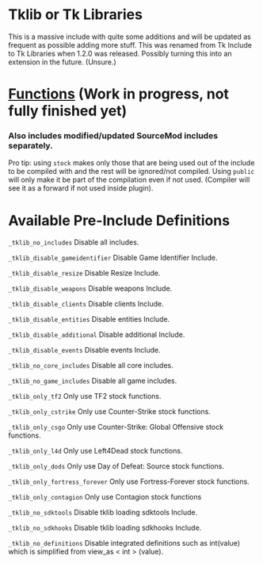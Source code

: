 # Tklib or Tk Libraries
This is a massive include with quite some additions and will be updated as frequent as possible adding more stuff.
This was renamed from Tk Include to Tk Libraries when 1.2.0 was released. Possibly turning this into an extension in the future. (Unsure.)

# [Functions](https://github.com/Teamkiller324/Tklib/blob/main/functions.md) (Work in progress, not fully finished yet)

### Also includes modified/updated SourceMod includes separately.

Pro tip: using `stock` makes only those that are being used out of the include to be compiled with and the rest will be ignored/not compiled.
Using `public` will only make it be part of the compilation even if not used. (Compiler will see it as a forward if not used inside plugin).


# Available Pre-Include Definitions

`_tklib_no_includes` Disable all includes.

`_tklib_disable_gameidentifier` Disable Game Identifier Include.

`_tklib_disable_resize` Disable Resize Include.

`_tklib_disable_weapons` Disable weapons Include.

`_tklib_disable_clients` Disable clients Include.

`_tklib_disable_entities` Disable entities Include.

`_tklib_disable_additional` Disable additional Include.

`_tklib_disable_events` Disable events Include.

`_tklib_no_core_includes` Disable all core includes.

`_tklib_no_game_includes` Disable all game includes.

`_tklib_only_tf2` Only use TF2 stock functions.

`_tklib_only_cstrike` Only use Counter-Strike stock functions.

`_tklib_only_csgo` Only use Counter-Strike: Global Offensive stock functions.

`_tklib_only_l4d` Only use Left4Dead stock functions.

`_tklib_only_dods` Only use Day of Defeat: Source stock functions.

`_tklib_only_fortress_forever` Only use Fortress-Forever stock functions.

`_tklib_only_contagion` Only use Contagion stock functions

`_tklib_no_sdktools` Disable tklib loading sdktools Include.

`_tklib_no_sdkhooks` Disable tklib loading sdkhooks Include.

`_tklib_no_definitions` Disable integrated definitions such as int(value) which is simplified from view_as < int > (value).
